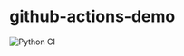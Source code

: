 # github-actions-demo

![Python CI](https://github.com/lockermanwxlf/github-actions-demo/actions/workflows/python-test.yaml/badge.svg)
